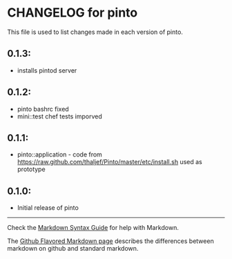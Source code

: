 # CHANGELOG for pinto

This file is used to list changes made in each version of pinto.

## 0.1.3:

* installs pintod server

## 0.1.2:
* pinto bashrc fixed
* mini::test chef tests imporved

## 0.1.1:
* pinto::application - code from https://raw.github.com/thaljef/Pinto/master/etc/install.sh used as prototype

## 0.1.0:

* Initial release of pinto

- - -
Check the [Markdown Syntax Guide](http://daringfireball.net/projects/markdown/syntax) for help with Markdown.

The [Github Flavored Markdown page](http://github.github.com/github-flavored-markdown/) describes the differences between markdown on github and standard markdown.
